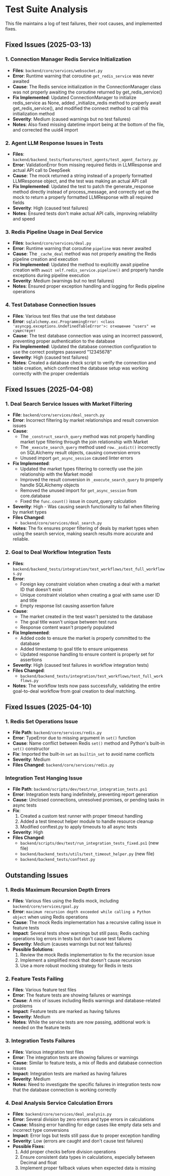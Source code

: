 # Test Suite Analysis

This file maintains a log of test failures, their root causes, and implemented fixes.

## Fixed Issues (2025-03-13)

### 1. Connection Manager Redis Service Initialization
- **Files**: `backend/core/services/websocket.py`
- **Error**: Runtime warning that coroutine `get_redis_service` was never awaited
- **Cause**: The Redis service initialization in the ConnectionManager class was not properly awaiting the coroutine returned by get_redis_service()
- **Fix Implemented**: Updated ConnectionManager to initialize redis_service as None, added _initialize_redis method to properly await get_redis_service(), and modified the connect method to call this initialization method
- **Severity**: Medium (caused warnings but no test failures)
- **Notes**: Also fixed missing datetime import being at the bottom of the file, and corrected the uuid4 import

### 2. Agent LLM Response Issues in Tests
- **Files**: `backend/backend_tests/features/test_agents/test_agent_factory.py`
- **Error**: ValidationError from missing required fields in LLMResponse and actual API call to DeepSeek
- **Cause**: The mock returned a string instead of a properly formatted LLMResponse object, and the test was making an actual API call
- **Fix Implemented**: Updated the test to patch the generate_response method directly instead of process_message, and correctly set up the mock to return a properly formatted LLMResponse with all required fields
- **Severity**: High (caused test failures)
- **Notes**: Ensured tests don't make actual API calls, improving reliability and speed

### 3. Redis Pipeline Usage in Deal Service
- **Files**: `backend/core/services/deal.py`
- **Error**: Runtime warning that coroutine `pipeline` was never awaited
- **Cause**: The `_cache_deal` method was not properly awaiting the Redis pipeline creation and execution
- **Fix Implemented**: Updated the method to explicitly await pipeline creation with `await self.redis_service.pipeline()` and properly handle exceptions during pipeline execution
- **Severity**: Medium (warnings but no test failures)
- **Notes**: Ensured proper exception handling and logging for Redis pipeline operations

### 4. Test Database Connection Issues
- **Files**: Various test files that use the test database
- **Error**: `sqlalchemy.exc.ProgrammingError: <class 'asyncpg.exceptions.UndefinedTableError'>: отношение "users" не существует`
- **Cause**: The test database connection was using an incorrect password, preventing proper authentication to the database
- **Fix Implemented**: Updated the database connection configuration to use the correct postgres password "12345678"
- **Severity**: High (caused test failures)
- **Notes**: Created a database check script to verify the connection and table creation, which confirmed the database setup was working correctly with the proper credentials

## Fixed Issues (2025-04-08)

### 1. Deal Search Service Issues with Market Filtering
- **File**: `backend/core/services/deal_search.py`
- **Error**: Incorrect filtering by market relationships and result conversion issues
- **Cause**: 
  - The `_construct_search_query` method was not properly handling market type filtering through the join relationship with Market
  - The `_execute_search_query` method used `row._asdict()` incorrectly on SQLAlchemy result objects, causing conversion errors
  - Unused import `get_async_session` caused linter errors
- **Fix Implemented**: 
  - Updated the market types filtering to correctly use the join relationship with the Market model
  - Improved the result conversion in `_execute_search_query` to properly handle SQLAlchemy objects
  - Removed the unused import for `get_async_session` from core.database
  - Fixed the `func.count()` issue in count_query calculation
- **Severity**: High - Was causing search functionality to fail when filtering by market types
- **Files Changed**:
  - `backend/core/services/deal_search.py`
- **Notes**: The fix ensures proper filtering of deals by market types when using the search service, making search results more accurate and reliable.

### 2. Goal to Deal Workflow Integration Tests
- **Files**: `backend/backend_tests/integration/test_workflows/test_full_workflows.py`
- **Error**: 
  - Foreign key constraint violation when creating a deal with a market ID that doesn't exist
  - Unique constraint violation when creating a goal with same user ID and title
  - Empty response list causing assertion failure
- **Cause**:
  - The market created in the test wasn't persisted to the database
  - The goal title wasn't unique between test runs
  - Response content wasn't properly populated
- **Fix Implemented**:
  - Added code to ensure the market is properly committed to the database
  - Added timestamp to goal title to ensure uniqueness
  - Updated response handling to ensure content is properly set for assertions
- **Severity**: High (caused test failures in workflow integration tests)
- **Files Changed**:
  - `backend/backend_tests/integration/test_workflows/test_full_workflows.py`
- **Notes**: The workflow tests now pass successfully, validating the entire goal-to-deal workflow from goal creation to deal matching.

## Fixed Issues (2025-04-10)

### 1. Redis Set Operations Issue
- **File Path**: `backend/core/services/redis.py`
- **Error**: TypeError due to missing argument in `set()` function
- **Cause**: Name conflict between Redis `set()` method and Python's built-in `set()` constructor
- **Fix**: Imported the built-in `set` as `builtin_set` to avoid name conflicts
- **Severity**: Medium
- **Files Changed**: `backend/core/services/redis.py`

### Integration Test Hanging Issue
- **File Path**: `backend/scripts/dev/test/run_integration_tests.ps1`
- **Error**: Integration tests hang indefinitely, preventing report generation
- **Cause**: Unclosed connections, unresolved promises, or pending tasks in async tests
- **Fix**: 
  1. Created a custom test runner with proper timeout handling
  2. Added a test timeout helper module to handle resource cleanup
  3. Modified conftest.py to apply timeouts to all async tests
- **Severity**: High
- **Files Changed**: 
  - `backend/scripts/dev/test/run_integration_tests_fixed.ps1` (new file)
  - `backend/backend_tests/utils/test_timeout_helper.py` (new file)
  - `backend/backend_tests/conftest.py`

## Outstanding Issues

### 1. Redis Maximum Recursion Depth Errors
- **Files**: Various files using the Redis mock, including `backend/core/services/goal.py`
- **Error**: `maximum recursion depth exceeded while calling a Python object` when using Redis operations
- **Cause**: The mock Redis implementation has a recursive calling issue in feature tests
- **Impact**: Several tests show warnings but still pass; Redis caching operations log errors in tests but don't cause test failures
- **Severity**: Medium (causes warnings but not test failures)
- **Possible Solutions**: 
  1. Review the mock Redis implementation to fix the recursion issue
  2. Implement a simplified mock that doesn't cause recursion
  3. Use a more robust mocking strategy for Redis in tests

### 2. Feature Tests Failing
- **Files**: Various feature test files
- **Error**: The feature tests are showing failures or warnings
- **Cause**: A mix of issues including Redis warnings and database-related problems
- **Impact**: Feature tests are marked as having failures
- **Severity**: Medium 
- **Notes**: While the service tests are now passing, additional work is needed on the feature tests

### 3. Integration Tests Failures
- **Files**: Various integration test files
- **Error**: The integration tests are showing failures or warnings
- **Cause**: Similar to feature tests, a mix of Redis and database connection issues
- **Impact**: Integration tests are marked as having failures
- **Severity**: Medium
- **Notes**: Need to investigate the specific failures in integration tests now that the database connection is working correctly

### 4. Deal Analysis Service Calculation Errors
- **Files**: `backend/core/services/deal_analysis.py`
- **Error**: Several division by zero errors and type errors in calculations
- **Cause**: Missing error handling for edge cases like empty data sets and incorrect type conversions
- **Impact**: Error logs but tests still pass due to proper exception handling
- **Severity**: Low (errors are caught and don't cause test failures)
- **Possible Fixes**:
  1. Add proper checks before division operations
  2. Ensure consistent data types in calculations, especially between Decimal and float
  3. Implement proper fallback values when expected data is missing 